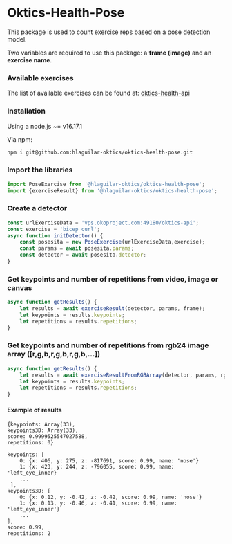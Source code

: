 # Oktics-Health-Pose

This package is used to count exercise 
reps based on a pose detection model.

Two variables are required to use this package: a
**frame (image)** and an **exercise name**.

### Available exercises

The list of available exercises can be found at: [oktics-health-api]()

### Installation
Using a node.js ~= v16.17.1

Via npm:
```sh
npm i git@github.com:hlaguilar-oktics/oktics-health-pose.git

```

### Import the libraries

```javascript
import PoseExercise from '@hlaguilar-oktics/oktics-health-pose';
import {exerciseResult} from '@hlaguilar-oktics/oktics-health-pose';
```

### Create a detector
```javascript
const urlExerciseData = 'vps.okoproject.com:49180/oktics-api';
const exercise = 'bicep curl';
async function initDetector() {
    const posesita = new PoseExercise(urlExerciseData,exercise);
    const params = await posesita.params;
    const detector = await posesita.detector;
}
```

### Get keypoints and number of repetitions from video, image or canvas
```javascript
async function getResults() {
    let results = await exerciseResult(detector, params, frame);
    let keypoints = results.keypoints;
    let repetitions = results.repetitions;
}
```

### Get keypoints and number of repetitions from rgb24 image array ([r,g,b,r,g,b,r,g,b,...])
```javascript
async function getResults() {
    let results = await exerciseResultFromRGBArray(detector, params, rgbArray, width, height);
    let keypoints = results.keypoints;
    let repetitions = results.repetitions;
}
```

#### Example of results

```
{keypoints: Array(33), 
keypoints3D: Array(33), 
score: 0.9999525547027588, 
repetitions: 0}

keypoints: [
    0: {x: 406, y: 275, z: -817691, score: 0.99, name: 'nose'}
    1: {x: 423, y: 244, z: -796055, score: 0.99, name: 'left_eye_inner}
    ...
 ],
keypoints3D: [
    0: {x: 0.12, y: -0.42, z: -0.42, score: 0.99, name: 'nose'}
    1: {x: 0.13, y: -0.46, z: -0.41, score: 0.99, name: 'left_eye_inner'}
    ...
],    
score: 0.99, 
repetitions: 2
   
```